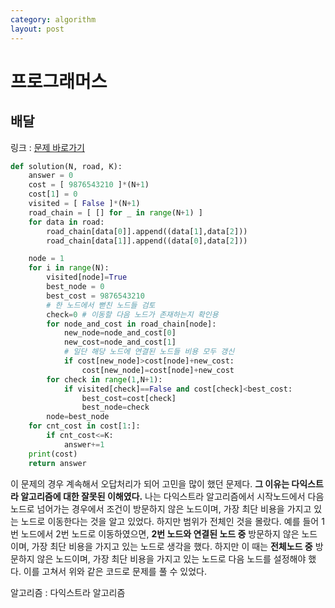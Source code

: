 ```yaml
---
category: algorithm
layout: post
---
```



# 프로그래머스
## 배달


링크 : [문제 바로가기](https://school.programmers.co.kr/learn/courses/30/lessons/12978)


```python
def solution(N, road, K):
    answer = 0
    cost = [ 9876543210 ]*(N+1)
    cost[1] = 0
    visited = [ False ]*(N+1)
    road_chain = [ [] for _ in range(N+1) ]    
    for data in road:
        road_chain[data[0]].append((data[1],data[2]))
        road_chain[data[1]].append((data[0],data[2]))

    node = 1
    for i in range(N):
        visited[node]=True
        best_node = 0
        best_cost = 9876543210
        # 한 노드에서 뻗친 노드들 검토
        check=0 # 이동할 다음 노드가 존재하는지 확인용
        for node_and_cost in road_chain[node]:
            new_node=node_and_cost[0]
            new_cost=node_and_cost[1]
            # 일단 해당 노드에 연결된 노드들 비용 모두 갱신
            if cost[new_node]>cost[node]+new_cost:
                cost[new_node]=cost[node]+new_cost
        for check in range(1,N+1):   
            if visited[check]==False and cost[check]<best_cost:
                best_cost=cost[check]
                best_node=check
        node=best_node
    for cnt_cost in cost[1:]:
        if cnt_cost<=K:
            answer+=1
    print(cost)
    return answer
```

이 문제의 경우 계속해서 오답처리가 되어 고민을 많이 했던 문제다. **그 이유는 다익스트라 알고리즘에 대한 잘못된 이해였다.** 나는 다익스트라 알고리즘에서 시작노드에서 다음노드로 넘어가는 경우에서 조건이 방문하지 않은 노드이며, 가장 최단 비용을 가지고 있는 노드로 이동한다는 것을 알고 있었다. 하지만 범위가 전체인 것을 몰랐다. 예를 들어 1번 노드에서 2번 노드로 이동하였으면, **2번 노드와 연결된 노드 중** 방문하지 않은 노드이며, 가장 최단 비용을 가지고 있는 노드로 생각을 했다. 하지만 이 때는 **전체노드 중** 방문하지 않은 노드이며, 가장 최단 비용을 가지고 있는 노드로 다음 노드를 설정해야 했다. 이를 고쳐서 위와 같은 코드로 문제를 풀 수 있었다.


알고리즘 : 다익스트라 알고리즘